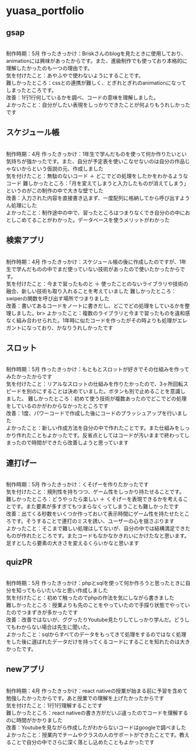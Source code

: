 # yuasa_portfolio
<h2>gsap</h2><br>
制作時期：5月
作ったきっかけ：Briskさんのblogを見たときに使用しており、animationには興味があったからです。また、進級制作でも使っており本格的に理解したかったのも一つの理由です。<br>
気を付けたこと：あやふやで使わないようにすることです。<br>
難しかったところ：cssとの連携が難しく、とぎれとぎれのanimationになってしまったところです。<br>
改善：1行1行何しているかを調べ、コードの意味を理解しました。<br>
よかったこと：自分がしたい表現をしっかりできたことが何よりもうれしかったです<br>

<h2>スケジュール帳</h2><br>
制作時期：4月
作ったきっかけ：1年生で学んだものを使って何か作りたいとい気持ちが強かったです。また、自分が予定表を使いこなせないのは自分の作品じゃないからという仮説の元、作成しました<br>
気を付けたこと：無駄のないコード ＋ どこでどの処理をしたかをわかるようなコード
難しかったところ：「月を変えてしまうと入力したものが消えてしまう」というのがこの制作の中で大きな壁でした<br>
改善：入力された内容を直接書き込まず、一度配列に格納してから呼び出すようん処理にした<br>
よかったこと：制作途中の中で、習ったところはつまりなくでき自分のの中におとしこめてることがわかった。データベースを使うメリットがわかった<br>

<h2>検索アプリ</h2><br>
制作時期：4月
作ったきっかけ：スケジュール帳の後に作成したのですが、1年生で学んだものの中でまだ使っていない技術があったので使いたかったからです。<br>
気を付けたこと：今まで習ったものと ＋ 使ったことのないライブラリや技術の融合、新しい技術も取り入れることを考えていました
難しかったところ：swiperの関数を呼び出す場所でつまりました<br>
改善：書いてあるコードをノートに書きだし、どこでどの処理をしているかを整理しました。br>
よかったこと：複数のライブラリと今まで習ったものを違和感なく組み合わせられた。1年時に似たコードを作ったがその時よりも処理がエレガントになっており、かなりうれしかったです<br>

<h2>スロット</h2><br>
制作時期：5月
作ったきっかけ：もともとスロットが好きでその仕組みを作ってみたかったからです<br>
気を付けたこと：リアルなスロットの仕組みを作りたかったので、3ヶ所回転スピードを別のにすることは決めていました。ボタンも別で止めることを意識しました。
難しかったところ：初めて使う技術が複数あったのでどこでどの処理をしているのかがわからなかったところです<br>
改善：1度、パワーコードで作成した後にコードのブラッシュアップを行いました<br>
よかったこと：新しい作成方法を自分の中で作れたことです。また仕組みをしっかり作れたこともよかったです。反省点としてはコードが汚いままで終わってしまったので時間ができたら改善しようと思っています<br>

<h2>連打げー</h2><br>
制作時期：5月
作ったきっかけ：くそげーを作りたかったです<br>
気を付けたこと：規則性を持ちつつ、ゲーム性をしっかり持たせることです。
難しかったところ：どうやったら楽しい ＋ くそげーを表現できるかを考えることです。また要素が多すぎてもつまらなくってしまうことも難しかったです<br>
改善：出てくる秒数をいくつか作っておいて表示時間にゲーム性を持たせたところです。そうすることで連打のミスを誘い、ユーザーの心を揺さぶります<br>
よかったこと：そこまで難しい処理はしてないが、自分の中では結構満足できたものが作れたところです。またコードもなかなかきれいにかけたなと思います。足すとしたら要素の大きさを変えるくらいかなと思います<br>

<h2>quizPR</h2><br>
制作時期：5月
作ったきっかけ：phpとsqlを使って何か作ろうと思ったときに自分を知ってもらいたいなと思い作成しました<br>
気を付けたこと：初めて触ったのでphpの作法を気にしながら書きました<br>
難しかったところ：授業よりも先のことをやっていたので手探り状態でやっていたのでつまずきが多かったです<br>
改善：改善ではないが、ググったりYoutube見たりしてしっかり学んだ。どうしてもわからない場合は先生に聞いた。<br>
よかったこと：sqlからすべてのデータをもってきて処理をするのではなく処理をした後に選ばれたデータだけを持ってくるコードにすることを知れたのは大きかったです。<br>

<h2>newアプリ</h2><br>
制作時期：4月
作ったきっかけ：react nativeの授業が始まる前に予習を含めて勉強したかったからです。あと授業での理解を上げたかったからです<br>
気を付けたこと：1行1行理解することです<br>
難しかったところ：react nativeの書き方がだいぶ違ったのでコードを理解するのに時間がかかりました<br>
改善：Youtubeを見ながら作成したがわからないコードはgoogleで調べました<br>
よかったこと：授業内でチームやクラスの人のサポートができたことです。教えることで自分の中でさらに深く落とし込めたこともよかったです<br>

